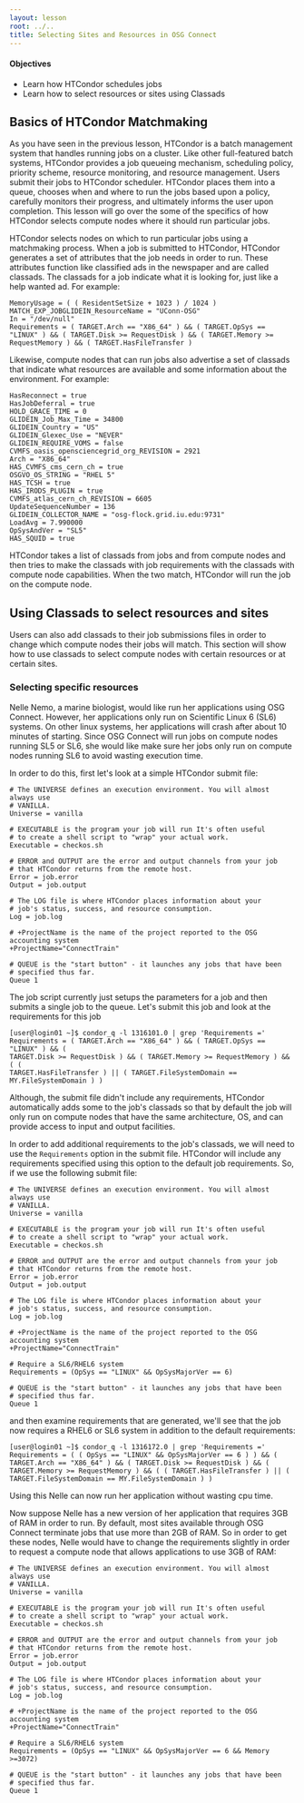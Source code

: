 ```yaml
---
layout: lesson
root: ../..
title: Selecting Sites and Resources in OSG Connect
---
```

<div class="objectives" markdown="1">

#### Objectives
*   Learn how HTCondor schedules jobs
*   Learn how to select resources or sites using Classads
</div>

## Basics of HTCondor Matchmaking
As you have seen in the previous lesson, HTCondor is a batch management system 
that handles running jobs on a cluster. Like other full-featured batch systems,
HTCondor provides a job queueing mechanism, scheduling policy, priority scheme, 
resource monitoring, and resource management. Users submit their jobs to 
HTCondor scheduler. HTCondor places them into a queue, chooses when and 
where to run the jobs based upon a policy, carefully monitors their 
progress, and ultimately informs the user upon completion.  This lesson will 
go over the some of the specifics of how HTCondor selects compute nodes where 
it should run particular jobs.  

HTCondor selects nodes on which to run particular jobs using a matchmaking
process.  When a job is submitted to HTCondor, HTCondor generates a set of 
attributes that the job needs in order to run.  These attributes function 
like classified ads in the newspaper and are called classads.  The classads 
for a job indicate what it is looking for, just like a help wanted ad.  For
example:

~~~
MemoryUsage = ( ( ResidentSetSize + 1023 ) / 1024 )
MATCH_EXP_JOBGLIDEIN_ResourceName = "UConn-OSG"
In = "/dev/null"
Requirements = ( TARGET.Arch == "X86_64" ) && ( TARGET.OpSys == "LINUX" ) && ( TARGET.Disk >= RequestDisk ) && ( TARGET.Memory >= RequestMemory ) && ( TARGET.HasFileTransfer )
~~~

Likewise, compute nodes that can run jobs also advertise a set of classads that
indicate what resources are available and some information about the
environment.  For example:

~~~
HasReconnect = true
HasJobDeferral = true
HOLD_GRACE_TIME = 0
GLIDEIN_Job_Max_Time = 34800
GLIDEIN_Country = "US"
GLIDEIN_Glexec_Use = "NEVER"
GLIDEIN_REQUIRE_VOMS = false
CVMFS_oasis_opensciencegrid_org_REVISION = 2921
Arch = "X86_64"
HAS_CVMFS_cms_cern_ch = true
OSGVO_OS_STRING = "RHEL 5"
HAS_TCSH = true
HAS_IRODS_PLUGIN = true
CVMFS_atlas_cern_ch_REVISION = 6605
UpdateSequenceNumber = 136
GLIDEIN_COLLECTOR_NAME = "osg-flock.grid.iu.edu:9731"
LoadAvg = 7.990000
OpSysAndVer = "SL5"
HAS_SQUID = true
~~~

HTCondor takes a list of classads from jobs and from compute nodes and then
tries to make the classads with job requirements with the classads with compute
node capabilities.  When the two match, HTCondor will run the job on the
compute node.

## Using Classads to select resources and sites

Users can also add classads to their job submissions files in order to change
which compute nodes their jobs will match.  This section will show how to 
use classads to select compute nodes with certain resources or at certain sites.

### Selecting specific resources

Nelle Nemo, a marine biologist, would like run her applications using OSG Connect.
However, her applications only run on Scientific Linux 6 (SL6) systems.  On other
linux systems, her applications will crash after about 10 minutes of starting.
Since OSG Connect will run jobs on compute nodes running SL5 or SL6, she would like 
make sure her jobs only run on compute nodes running SL6 to avoid wasting 
execution time.

In order to do this, first let's look at a simple HTCondor submit file:

~~~
# The UNIVERSE defines an execution environment. You will almost always use
# VANILLA. 
Universe = vanilla 

# EXECUTABLE is the program your job will run It's often useful 
# to create a shell script to "wrap" your actual work. 
Executable = checkos.sh

# ERROR and OUTPUT are the error and output channels from your job
# that HTCondor returns from the remote host.
Error = job.error
Output = job.output

# The LOG file is where HTCondor places information about your 
# job's status, success, and resource consumption. 
Log = job.log

# +ProjectName is the name of the project reported to the OSG accounting system
+ProjectName="ConnectTrain"

# QUEUE is the "start button" - it launches any jobs that have been 
# specified thus far. 
Queue 1
~~~

The job script currently just setups the parameters for a job and then submits a
single job to the queue.  Let's submit this job and look at the requirements for
this job

~~~
[user@login01 ~]$ condor_q -l 1316101.0 | grep 'Requirements ='
Requirements = ( TARGET.Arch == "X86_64" ) && ( TARGET.OpSys == "LINUX" ) && (
TARGET.Disk >= RequestDisk ) && ( TARGET.Memory >= RequestMemory ) && ( (
TARGET.HasFileTransfer ) || ( TARGET.FileSystemDomain == MY.FileSystemDomain ) )
~~~

Although, the submit file didn't include any requirements, HTCondor automatically adds some
to the job's classads so that by default the job will only run on compute nodes
that have the same architecture, OS, and can provide access to input and output
facilities.  

In order to add additional requirements to the job's classads, we will need to 
use the `Requirements` option in the submit file.  HTCondor will include any
requirements specified using this option to the default job requirements.  So,
if we use the following submit file:

~~~
# The UNIVERSE defines an execution environment. You will almost always use
# VANILLA.
Universe = vanilla

# EXECUTABLE is the program your job will run It's often useful
# to create a shell script to "wrap" your actual work.
Executable = checkos.sh

# ERROR and OUTPUT are the error and output channels from your job
# that HTCondor returns from the remote host.
Error = job.error
Output = job.output

# The LOG file is where HTCondor places information about your
# job's status, success, and resource consumption.
Log = job.log

# +ProjectName is the name of the project reported to the OSG accounting system
+ProjectName="ConnectTrain"

# Require a SL6/RHEL6 system
Requirements = (OpSys == "LINUX" && OpSysMajorVer == 6)

# QUEUE is the "start button" - it launches any jobs that have been
# specified thus far.
Queue 1
~~~

and then examine requirements that are generated, we'll see that the job now
requires a RHEL6 or SL6 system in addition to the default requirements:

~~~
[user@login01 ~]$ condor_q -l 1316172.0 | grep 'Requirements ='
Requirements = ( ( OpSys == "LINUX" && OpSysMajorVer == 6 ) ) && ( TARGET.Arch == "X86_64" ) && ( TARGET.Disk >= RequestDisk ) && ( TARGET.Memory >= RequestMemory ) && ( ( TARGET.HasFileTransfer ) || ( TARGET.FileSystemDomain == MY.FileSystemDomain ) )
~~~

Using this Nelle can now run her application without wasting cpu time. 

Now suppose Nelle has a new version of her application that requires 3GB of RAM
in order to run.  By default, most sites available through OSG Connect 
terminate jobs that use more than 2GB of RAM.  So in order to get these nodes,
Nelle would have to change the requirements slightly in order to request a
compute node that allows applications to use 3GB of RAM:

~~~
# The UNIVERSE defines an execution environment. You will almost always use
# VANILLA.
Universe = vanilla

# EXECUTABLE is the program your job will run It's often useful
# to create a shell script to "wrap" your actual work.
Executable = checkos.sh

# ERROR and OUTPUT are the error and output channels from your job
# that HTCondor returns from the remote host.
Error = job.error
Output = job.output

# The LOG file is where HTCondor places information about your
# job's status, success, and resource consumption.
Log = job.log

# +ProjectName is the name of the project reported to the OSG accounting system
+ProjectName="ConnectTrain"

# Require a SL6/RHEL6 system
Requirements = (OpSys == "LINUX" && OpSysMajorVer == 6 && Memory >=3072)

# QUEUE is the "start button" - it launches any jobs that have been
# specified thus far.
Queue 1
~~~

